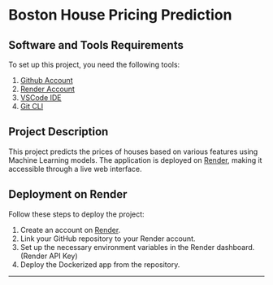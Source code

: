 # Boston House Pricing Prediction

## Software and Tools Requirements

To set up this project, you need the following tools:

1. [Github Account](https://github.com)  
2. [Render Account](https://render.com)  
3. [VSCode IDE](https://code.visualstudio.com/)  
4. [Git CLI](https://git-scm.com/book/en/v2/Getting-Started-The-Command-Line)  

## Project Description

This project predicts the prices of houses based on various features using Machine Learning models. The application is deployed on [Render](https://render.com), making it accessible through a live web interface.

## Deployment on Render

Follow these steps to deploy the project:

1. Create an account on [Render](https://render.com).
2. Link your GitHub repository to your Render account.
3. Set up the necessary environment variables in the Render dashboard. (Render API Key)
4. Deploy the Dockerized app from the repository.

---
